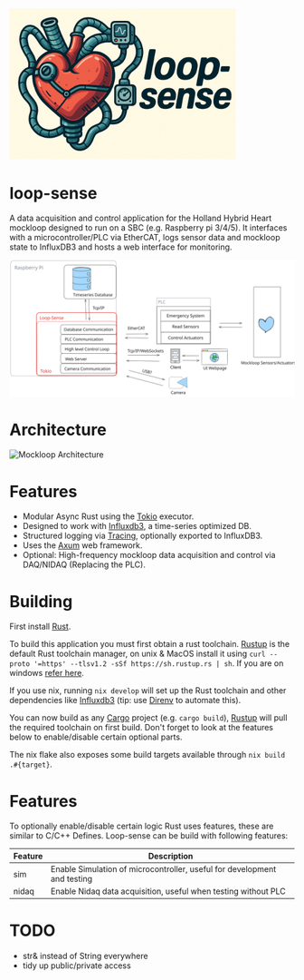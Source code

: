 <img src="./data/loop-sense-header.png" alt="loop-sense" width="400"/>

# loop-sense

A data acquisition and control application for the Holland Hybrid Heart mockloop
designed to run on a SBC (e.g. Raspberry pi 3/4/5).
It interfaces with a microcontroller/PLC via EtherCAT, logs sensor data and
mockloop state to InfluxDB3 and hosts a web interface for monitoring.

<img src="./data/mockloop_architecture.svg" alt="Mockloop Architecture" width="800"/>

# Architecture

<img src="./data/loop-sense.svg" alt="Mockloop Architecture" width="800"/>

# Features

- Modular Async Rust using the [Tokio] executor.
- Designed to work with [Influxdb3], a time-series optimized DB.
- Structured logging via [Tracing], optionally exported to InfluxDB3.
- Uses the [Axum] web framework.
- Optional: High-frequency mockloop data acquisition and control via DAQ/NIDAQ
  (Replacing the PLC).

# Building

First install [Rust].

To build this application you must first obtain a rust toolchain.
[Rustup] is the default Rust toolchain manager, on unix & MacOS install it using `curl --proto '=https' --tlsv1.2 -sSf https://sh.rustup.rs | sh`.
If you are on windows [refer here](https://forge.rust-lang.org/infra/other-installation-methods.html).

If you use nix, running `nix develop` will set up the Rust toolchain and other
dependencies like [Influxdb3] (tip: use [Direnv] to automate this).

You can now build as any [Cargo] project (e.g. `cargo build`), [Rustup] will
pull the required toolchain on first build. Don't forget to look at the
features below to enable/disable certain optional parts.

The nix flake also exposes some build targets available through `nix build
.#{target}`.

# Features

To optionally enable/disable certain logic Rust uses features, these are similar
to C/C++ Defines. Loop-sense can be build with following features:

| Feature | Description                                                              |
| ------- | ------------------------------------------------------------------------ |
| sim     | Enable Simulation of microcontroller, useful for development and testing |
| nidaq   | Enable Nidaq data acquisition, useful when testing without PLC           |

[Tokio]: https://crates.io/crates/tokio
[Tracing]: https://crates.io/crates/tracing
[Influxdb3]: https://github.com/influxdata/influxdb
[Axum]: https://crates.io/crates/axum
[Direnv]: https://direnv.net/
[Rustup]: https://www.rust-lang.org/tools/install
[Cargo]: https://doc.rust-lang.org/cargo/
[Rust]: https://www.rust-lang.org/

# TODO

- str& instead of String everywhere
- tidy up public/private access
